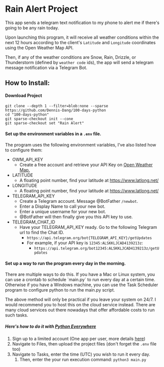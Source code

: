 # Rain Alert Project
This app sends a telegram text notification to my phone to alert me if there's going to be any rain today.

Upon launching this program, it will receive all weather conditions within the next 12 hours according to the client's
`Latitude` and `Longitude` coordinates using the Open Weather Map API.

Then, if any of the weather conditions are Snow, Rain, Drizzle, or Thunderstorm (defined by `weather code` ids), the app will send a telegram message
notification via a Telegram Bot.

## How to Install:
#### Download Project
```shell
git clone --depth 1 --filter=blob:none --sparse https://github.com/Dennis-Dang/100-days-python
cd "100-days-python"
git sparse-checkout init --cone 
git sparse-checkout set "Rain Alert"
```
#### Set up the environment variables in a `.env` file.
The program uses the following environment variables, I've also listed how to configure them:
- OWM_API_KEY 
  - Create a free account and retrieve your API Key on 
  <a href="https://home.openweathermap.org/users/sign_up">Open Weather Map.</a> 
- LATITUDE
  - A floating point number, find your latitude at https://www.latlong.net/
- LONGITUDE
  - A floating point number, find your latitude at https://www.latlong.net/
- TELEGRAM_API_KEY 
  - Create a Telegram account. Message @BotFather `/newbot`.
  - Enter a Display Name to call your new bot.
  - Enter a unique username for your new bot.
  - @BotFather will then finally give you this API key to use.
- TELEGRAM_CHAT_ID 
  - Have your TELEGRAM_API_KEY ready. Go to the following Telegram url to find the Chat ID.
    - `https://api.telegram.org/bot{TELEGRAM_API_KEY}/getUpdates`
    - For example, if your API key is `12345:ALSKKLJCAD4139213z`:
      - `https://api.telegram.org/bot12345:ALSKKLJCAD4139213z/getUpdates`


#### Set up a way to run the program every day in the morning.
<p>There are multiple ways to do this. If you have a Mac or Linux system, you can use a crontab to schedule `main.py` to run every day at a certain time. Otherwise if you have a Windows machine, you can use the Task Scheduler program to configure python to run the main.py script.</p>

The above method will only be practical if you leave your system on 24/7. I would recommend you to host this on the cloud service instead.
There are many cloud services out there nowadays that offer affordable costs to run such tasks.

##### Here's how to do it with <a href=https://www.pythonanywhere.com/>Python Everywhere</a>
1. Sign up to a limited account (One app per user, more details <a href=here>here</a>)
2. Navigate to Files, then upload the project files (don't forget the `.env` file too)
3. Navigate to Tasks, enter the time (UTC) you wish to run it every day.
   1. Then, enter the your run execution command: `python3 main.py`